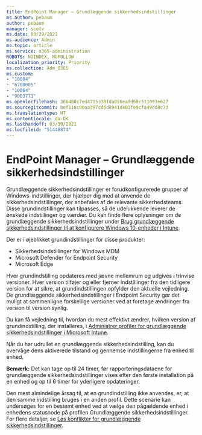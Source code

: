 ```yaml
---
title: EndPoint Manager – Grundlæggende sikkerhedsindstillinger
ms.author: pebaum
author: pebaum
manager: scotv
ms.date: 03/29/2021
ms.audience: Admin
ms.topic: article
ms.service: o365-administration
ROBOTS: NOINDEX, NOFOLLOW
localization_priority: Priority
ms.collection: Adm_O365
ms.custom:
- "10084"
- "6700005"
- "10064"
- "9003771"
ms.openlocfilehash: 36b480c7ed4715338fda056eafd69c511093e627
ms.sourcegitcommit: bef118c00aa397cd6d8941d403fe9cfa49dd8c73
ms.translationtype: HT
ms.contentlocale: da-DK
ms.lasthandoff: 03/30/2021
ms.locfileid: "51440874"
---
```

# <a name="endpoint-manager---security-baselines"></a>EndPoint Manager – Grundlæggende sikkerhedsindstillinger

Grundlæggende sikkerhedsindstillinger er forudkonfigurerede grupper af Windows-indstillinger, der hjælper dig med at anvende de sikkerhedsindstillinger, der anbefales af de relevante sikkerhedsteams. Disse grundindstillinger kan tilpasses, så de udelukkende leverer de ønskede indstillinger og værdier. Du kan finde flere oplysninger om de grundlæggende sikkerhedsindstillinger under [Brug grundlæggende sikkerhedsindstillinger til at konfigurere Windows 10-enheder i Intune](https://docs.microsoft.com/mem/intune/protect/security-baselines).

Der er i øjeblikket grundindstillinger for disse produkter:

- Sikkerhedsindstillinger for Windows MDM
- Microsoft Defender for Endpoint Security
- Microsoft Edge

Hver grundindstilling opdateres med jævne mellemrum og udgives i trinvise versioner. Hver version tilføjer og eller fjerner indstillinger fra den tidligere version for at sikre, at grundindstillingen opfylder den aktuelle vejledning. De grundlæggende sikkerhedsindstillinger i Endpoint Security gør det muligt at sammenligne forskellige versioner ved at foretage ændringer fra version til version synlig. 

Du kan få vejledning til, hvordan du mest effektivt ændrer, hvilken version af grundindstilling, der installeres, i [Administrer profiler for grundlæggende sikkerhedsindstillinger i Microsoft Intune](https://docs.microsoft.com/mem/intune/protect/security-baselines-configure).

Når du har udrullet en grundlæggende sikkerhedsindstilling, kan du overvåge dens aktiverede tilstand og gennemse indstillingerne fra enhed til enhed.

**Bemærk:** Det kan tage op til 24 timer, før rapporteringsdataene for grundlæggende sikkerhedsindstillinger vises efter den første installation på en enhed og op til 6 timer for yderligere opdateringer. 

Den mest almindelige årsag til, at en grundindstilling ikke anvendes, er, at den samme indstilling bruges i en anden profil. Dette scenarie kan undersøges for en bestemt enhed ved at vælge den pågældende enhed i enhedens statusnode på profilen Grundlæggende sikkerhedsindstillinger. For flere detaljer, se [Løs konflikter for grundlæggende sikkerhedsindstillinger](https://docs.microsoft.com/mem/intune/protect/security-baselines-monitor#resolve-conflicts-for-security-baselines).